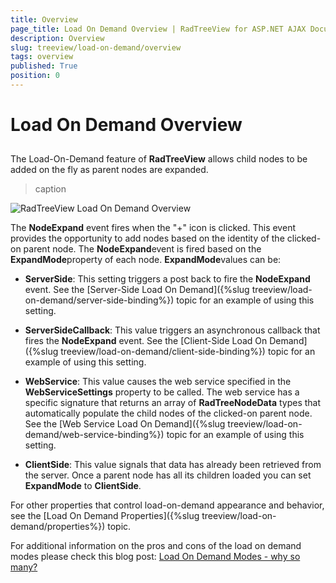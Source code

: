 ```yaml
---
title: Overview
page_title: Load On Demand Overview | RadTreeView for ASP.NET AJAX Documentation
description: Overview
slug: treeview/load-on-demand/overview
tags: overview
published: True
position: 0
---
```


# Load On Demand Overview



## 

The Load-On-Demand feature of **RadTreeView** allows child nodes to be added on the fly as parent nodes are expanded.


>caption 

![RadTreeView Load On Demand Overview](images/treeview_loadondemandoverview.png)

The **NodeExpand** event fires when the "+" icon is clicked. This event provides the opportunity to add nodes based on the identity of the clicked-on parent node. The **NodeExpand**event is fired based on the **ExpandMode**property of each node. **ExpandMode**values can be:

* **ServerSide**: This setting triggers a post back to fire the **NodeExpand** event. See the [Server-Side Load On Demand]({%slug treeview/load-on-demand/server-side-binding%}) topic for an example of using this setting.

* **ServerSideCallback**: This value triggers an asynchronous callback that fires the **NodeExpand** event. See the [Client-Side Load On Demand]({%slug treeview/load-on-demand/client-side-binding%}) topic for an example of using this setting.

* **WebService**: This value causes the web service specified in the **WebServiceSettings** property to be called. The web service has a specific signature that returns an array of **RadTreeNodeData** types that automatically populate the child nodes of the clicked-on parent node. See the [Web Service Load On Demand]({%slug treeview/load-on-demand/web-service-binding%}) topic for an example of using this setting.

* **ClientSide**: This value signals that data has already been retrieved from the server. Once a parent node has all its children loaded you can set **ExpandMode** to **ClientSide**.

For other properties that control load-on-demand appearance and behavior, see the [Load On Demand Properties]({%slug treeview/load-on-demand/properties%}) topic.



For additional information on the pros and cons of the load on demand modes please check this blog post: [Load On Demand Modes - why so many?](https://blogs.telerik.com/aspnet-ajax/posts/08-08-08/radtreeview-for-asp-net-ajax-load-on-demand-modes---why-so-many.aspx)



